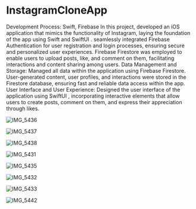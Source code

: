 # InstagramCloneApp
Development Process:
Swift, Firebase
In this project, developed an iOS application that mimics the functionality of Instagram, laying the foundation of the app using Swift and SwiftUI . seamlessly integrated Firebase Authentication for user registration and login processes, ensuring secure and personalized user experiences. Firebase Firestore was employed to enable users to upload posts, like, and comment on them, facilitating interactions and content sharing among users.
Data Management and Storage:
Managed all data within the application using Firebase Firestore. User-generated content, user profiles, and interactions were stored in the Firestore database, ensuring fast and reliable data access within the app.
User Interface and User Experience:
Designed the user interface of the application using SwiftUI , incorporating interactive elements that allow users to create posts, comment on them, and express their appreciation through likes.

![IMG_5436](https://github.com/berkayozbb/InstagramCloneApp/assets/116227509/c9211eb0-231b-4903-b98f-b5b7cc25e24e)

![IMG_5437](https://github.com/berkayozbb/InstagramCloneApp/assets/116227509/f696a5f9-6783-4262-9156-2bb9e66ca6a2)

![IMG_5438](https://github.com/berkayozbb/InstagramCloneApp/assets/116227509/95e58f1f-95ed-4cb3-9e91-60b8f6d6bca2)

![IMG_5431](https://github.com/berkayozbb/InstagramCloneApp/assets/116227509/3596e9c3-2d2f-46d8-bcea-594121d3cc3b)

![IMG_5435](https://github.com/berkayozbb/InstagramCloneApp/assets/116227509/53abc22c-7d7a-49ee-83d8-bbce4efd64e5)

![IMG_5432](https://github.com/berkayozbb/InstagramCloneApp/assets/116227509/5ecca083-ce4a-446c-80d7-9b14d4536974)

![IMG_5433](https://github.com/berkayozbb/InstagramCloneApp/assets/116227509/af310808-39a5-45be-8eaa-837acc3cce4a)

![IMG_5442](https://github.com/berkayozbb/InstagramCloneApp/assets/116227509/063f18fd-a09f-4a9c-abf3-6e2a61dd5b00)

